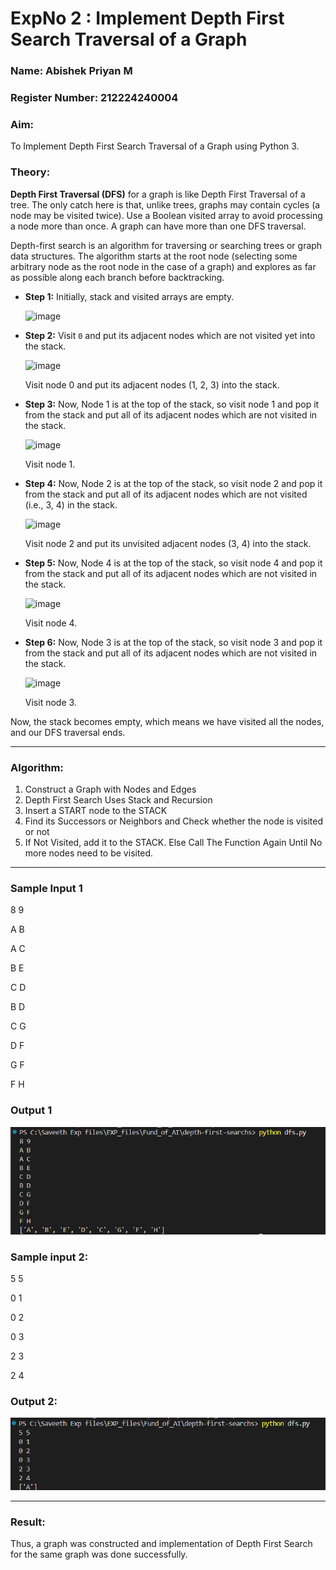 # ExpNo 2 : Implement Depth First Search Traversal of a Graph  

### Name: Abishek Priyan M
### Register Number: 212224240004

### Aim:  
To Implement Depth First Search Traversal of a Graph using Python 3.  

### Theory:  

**Depth First Traversal (DFS)** for a graph is like Depth First Traversal of a tree. The only catch here is that, unlike trees, graphs may contain cycles (a node may be visited twice). Use a Boolean visited array to avoid processing a node more than once. A graph can have more than one DFS traversal.  

Depth-first search is an algorithm for traversing or searching trees or graph data structures. The algorithm starts at the root node (selecting some arbitrary node as the root node in the case of a graph) and explores as far as possible along each branch before backtracking.  

- **Step 1:** Initially, stack and visited arrays are empty.  

  ![image](https://github.com/natsaravanan/19AI405FUNDAMENTALSOFARTIFICIALINTELLIGENCE/assets/87870499/640b3c6f-3ac1-49a2-a955-68da9a71f446)  

- **Step 2:** Visit `0` and put its adjacent nodes which are not visited yet into the stack.  

  ![image](https://github.com/natsaravanan/19AI405FUNDAMENTALSOFARTIFICIALINTELLIGENCE/assets/87870499/86dcf7d9-1f9d-49b0-a821-5976a6e77606)  

  Visit node 0 and put its adjacent nodes (1, 2, 3) into the stack.  

- **Step 3:** Now, Node 1 is at the top of the stack, so visit node 1 and pop it from the stack and put all of its adjacent nodes which are not visited in the stack.  

  ![image](https://github.com/natsaravanan/19AI405FUNDAMENTALSOFARTIFICIALINTELLIGENCE/assets/87870499/e6017942-08b1-4742-87ad-c97eb97bf985)  

  Visit node 1.  

- **Step 4:** Now, Node 2 is at the top of the stack, so visit node 2 and pop it from the stack and put all of its adjacent nodes which are not visited (i.e., 3, 4) in the stack.  

  ![image](https://github.com/natsaravanan/19AI405FUNDAMENTALSOFARTIFICIALINTELLIGENCE/assets/87870499/6e6d123c-60ae-4f9c-a27c-c4fc7e57d57c)  

  Visit node 2 and put its unvisited adjacent nodes (3, 4) into the stack.  

- **Step 5:** Now, Node 4 is at the top of the stack, so visit node 4 and pop it from the stack and put all of its adjacent nodes which are not visited in the stack.  

  ![image](https://github.com/natsaravanan/19AI405FUNDAMENTALSOFARTIFICIALINTELLIGENCE/assets/87870499/20b76a05-5668-4da5-8189-e10fb1bb7238)  

  Visit node 4.  

- **Step 6:** Now, Node 3 is at the top of the stack, so visit node 3 and pop it from the stack and put all of its adjacent nodes which are not visited in the stack.  

  ![image](https://github.com/natsaravanan/19AI405FUNDAMENTALSOFARTIFICIALINTELLIGENCE/assets/87870499/3b88f04a-7846-4f75-89b4-22bbd5b48e52)  

  Visit node 3.  

Now, the stack becomes empty, which means we have visited all the nodes, and our DFS traversal ends.  

---

### Algorithm:  
1. Construct a Graph with Nodes and Edges  
2. Depth First Search Uses Stack and Recursion  
3. Insert a START node to the STACK  
4. Find its Successors or Neighbors and Check whether the node is visited or not  
5. If Not Visited, add it to the STACK. Else Call The Function Again Until No more nodes need to be visited.  

---

### Sample Input 1  
8 9

A B 

A C

B E

C D

B D

C G

D F

G F

F H

### Output 1
![alt text](image-1.png)

### Sample input 2:
5 5

0 1

0 2

0 3

2 3

2 4

### Output 2:

![alt text](image-2.png)


---

### Result:  
Thus, a graph was constructed and implementation of Depth First Search for the same graph was done successfully.
